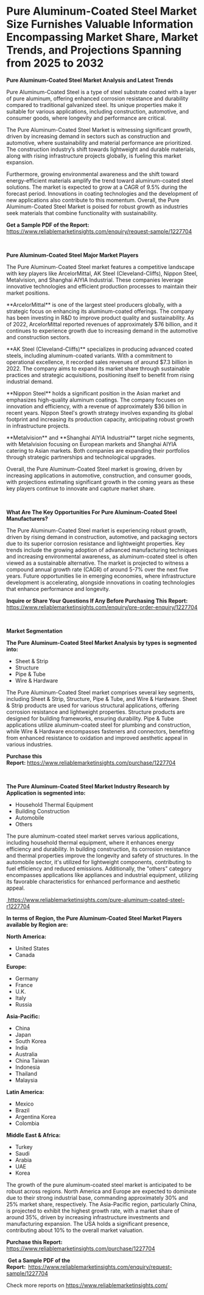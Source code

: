 <p><h1>Pure Aluminum-Coated Steel Market Size Furnishes Valuable Information Encompassing Market Share, Market Trends, and Projections Spanning from 2025 to 2032</h1></p><p><strong>Pure Aluminum-Coated Steel Market Analysis and Latest Trends</strong></p>
<p><p>Pure Aluminum-Coated Steel is a type of steel substrate coated with a layer of pure aluminum, offering enhanced corrosion resistance and durability compared to traditional galvanized steel. Its unique properties make it suitable for various applications, including construction, automotive, and consumer goods, where longevity and performance are critical.</p><p>The Pure Aluminum-Coated Steel Market is witnessing significant growth, driven by increasing demand in sectors such as construction and automotive, where sustainability and material performance are prioritized. The construction industry’s shift towards lightweight and durable materials, along with rising infrastructure projects globally, is fueling this market expansion. </p><p>Furthermore, growing environmental awareness and the shift toward energy-efficient materials amplify the trend toward aluminum-coated steel solutions. The market is expected to grow at a CAGR of 9.5% during the forecast period. Innovations in coating technologies and the development of new applications also contribute to this momentum. Overall, the Pure Aluminum-Coated Steel Market is poised for robust growth as industries seek materials that combine functionality with sustainability.</p></p>
<p><strong>Get a Sample PDF of the Report:&nbsp;</strong> <a href="https://www.reliablemarketinsights.com/enquiry/request-sample/1227704?utm_campaign=3295&utm_medium=2&utm_source=Github&utm_content=ia&utm_term=03042025&utm_id=pure-aluminum-coated-steel">https://www.reliablemarketinsights.com/enquiry/request-sample/1227704</a></p>
<p>&nbsp;</p>
<p><strong>Pure Aluminum-Coated Steel Major Market Players</strong></p>
<p><p>The Pure Aluminum-Coated Steel market features a competitive landscape with key players like ArcelorMittal, AK Steel (Cleveland-Cliffs), Nippon Steel, Metalvision, and Shanghai AIYIA Industrial. These companies leverage innovative technologies and efficient production processes to maintain their market positions.</p><p>**ArcelorMittal** is one of the largest steel producers globally, with a strategic focus on enhancing its aluminum-coated offerings. The company has been investing in R&D to improve product quality and sustainability. As of 2022, ArcelorMittal reported revenues of approximately $76 billion, and it continues to experience growth due to increasing demand in the automotive and construction sectors.</p><p>**AK Steel (Cleveland-Cliffs)** specializes in producing advanced coated steels, including aluminum-coated variants. With a commitment to operational excellence, it recorded sales revenues of around $7.3 billion in 2022. The company aims to expand its market share through sustainable practices and strategic acquisitions, positioning itself to benefit from rising industrial demand.</p><p>**Nippon Steel** holds a significant position in the Asian market and emphasizes high-quality aluminum coatings. The company focuses on innovation and efficiency, with a revenue of approximately $36 billion in recent years. Nippon Steel's growth strategy involves expanding its global footprint and increasing its production capacity, anticipating robust growth in infrastructure projects.</p><p>**Metalvision** and **Shanghai AIYIA Industrial** target niche segments, with Metalvision focusing on European markets and Shanghai AIYIA catering to Asian markets. Both companies are expanding their portfolios through strategic partnerships and technological upgrades.</p><p>Overall, the Pure Aluminum-Coated Steel market is growing, driven by increasing applications in automotive, construction, and consumer goods, with projections estimating significant growth in the coming years as these key players continue to innovate and capture market share.</p></p>
<p>&nbsp;</p>
<p><strong>What Are The Key Opportunities For Pure Aluminum-Coated Steel Manufacturers?</strong></p>
<p><p>The Pure Aluminum-Coated Steel market is experiencing robust growth, driven by rising demand in construction, automotive, and packaging sectors due to its superior corrosion resistance and lightweight properties. Key trends include the growing adoption of advanced manufacturing techniques and increasing environmental awareness, as aluminum-coated steel is often viewed as a sustainable alternative. The market is projected to witness a compound annual growth rate (CAGR) of around 5-7% over the next five years. Future opportunities lie in emerging economies, where infrastructure development is accelerating, alongside innovations in coating technologies that enhance performance and longevity.</p></p>
<p><strong>Inquire or Share Your Questions If Any Before Purchasing This Report:</strong> <a href="https://www.reliablemarketinsights.com/enquiry/pre-order-enquiry/1227704?utm_campaign=3295&utm_medium=2&utm_source=Github&utm_content=ia&utm_term=03042025&utm_id=pure-aluminum-coated-steel">https://www.reliablemarketinsights.com/enquiry/pre-order-enquiry/1227704</a></p>
<p>&nbsp;</p>
<p><strong>Market Segmentation</strong></p>
<p><strong>The Pure Aluminum-Coated Steel Market Analysis by types is segmented into:</strong></p>
<p><ul><li>Sheet & Strip</li><li>Structure</li><li>Pipe & Tube</li><li>Wire & Hardware</li></ul></p>
<p><p>The Pure Aluminum-Coated Steel market comprises several key segments, including Sheet & Strip, Structure, Pipe & Tube, and Wire & Hardware. Sheet & Strip products are used for various structural applications, offering corrosion resistance and lightweight properties. Structure products are designed for building frameworks, ensuring durability. Pipe & Tube applications utilize aluminum-coated steel for plumbing and construction, while Wire & Hardware encompasses fasteners and connectors, benefiting from enhanced resistance to oxidation and improved aesthetic appeal in various industries.</p></p>
<p><strong>Purchase this Report:&nbsp;</strong><a href="https://www.reliablemarketinsights.com/purchase/1227704?utm_campaign=3295&utm_medium=2&utm_source=Github&utm_content=ia&utm_term=03042025&utm_id=pure-aluminum-coated-steel">https://www.reliablemarketinsights.com/purchase/1227704</a></p>
<p>&nbsp;</p>
<p><strong>The Pure Aluminum-Coated Steel Market Industry Research by Application is segmented into:</strong></p>
<p><ul><li>Household Thermal Equipment</li><li>Building Construction</li><li>Automobile</li><li>Others</li></ul></p>
<p><p>The pure aluminum-coated steel market serves various applications, including household thermal equipment, where it enhances energy efficiency and durability. In building construction, its corrosion resistance and thermal properties improve the longevity and safety of structures. In the automobile sector, it's utilized for lightweight components, contributing to fuel efficiency and reduced emissions. Additionally, the "others" category encompasses applications like appliances and industrial equipment, utilizing its favorable characteristics for enhanced performance and aesthetic appeal.</p></p>
<p><a href="https://www.reliablemarketinsights.com/pure-aluminum-coated-steel-r1227704?utm_campaign=3295&utm_medium=2&utm_source=Github&utm_content=ia&utm_term=03042025&utm_id=pure-aluminum-coated-steel">&nbsp;https://www.reliablemarketinsights.com/pure-aluminum-coated-steel-r1227704</a></p>
<p><strong>In terms of Region, the Pure Aluminum-Coated Steel Market Players available by Region are:</strong></p>
<p>
    <p> <strong> North America: </strong>
        <ul>
            <li>United States</li>
            <li>Canada</li>
        </ul>
        </p> 
    <p> <strong> Europe: </strong>
        <ul>
            <li>Germany</li>
            <li>France</li>
            <li>U.K.</li>
            <li>Italy</li>
            <li>Russia</li>
        </ul>
        </p> 
    <p> <strong> Asia-Pacific: </strong>
        <ul>
            <li>China</li>
            <li>Japan</li>
            <li>South Korea</li>
            <li>India</li>
            <li>Australia</li>
            <li>China Taiwan</li>
            <li>Indonesia</li>
            <li>Thailand</li>
            <li>Malaysia</li>
        </ul>
        </p> 
    <p> <strong> Latin America: </strong>
        <ul>
            <li>Mexico</li>
            <li>Brazil</li>
            <li>Argentina Korea</li>
            <li>Colombia</li>
        </ul>
        </p> 
    <p> <strong> Middle East & Africa: </strong>
        <ul>
            <li>Turkey</li>
            <li>Saudi</li>
            <li>Arabia</li>
            <li>UAE</li>
            <li>Korea</li>
        </ul>
    </p>
    </p>
<p><p>The growth of the pure aluminum-coated steel market is anticipated to be robust across regions. North America and Europe are expected to dominate due to their strong industrial base, commanding approximately 30% and 25% market share, respectively. The Asia-Pacific region, particularly China, is projected to exhibit the highest growth rate, with a market share of around 35%, driven by increasing infrastructure investments and manufacturing expansion. The USA holds a significant presence, contributing about 10% to the overall market valuation.</p></p>
<p><strong>Purchase this Report: </strong><a href="https://www.reliablemarketinsights.com/purchase/1227704?utm_campaign=3295&utm_medium=2&utm_source=Github&utm_content=ia&utm_term=03042025&utm_id=pure-aluminum-coated-steel">https://www.reliablemarketinsights.com/purchase/1227704</a></p>
<p>&nbsp;<strong>Get a Sample PDF of the Report:&nbsp;&nbsp;</strong><a href="https://www.reliablemarketinsights.com/enquiry/request-sample/1227704?utm_campaign=3295&utm_medium=2&utm_source=Github&utm_content=ia&utm_term=03042025&utm_id=pure-aluminum-coated-steel">https://www.reliablemarketinsights.com/enquiry/request-sample/1227704</a></p>
<p><strong></strong></p>
<p>Check more reports on <a href="https://www.reliablemarketinsights.com/?utm_campaign=3295&utm_medium=2&utm_source=Github&utm_content=ia&utm_term=03042025&utm_id=pure-aluminum-coated-steel">https://www.reliablemarketinsights.com/</a></p>